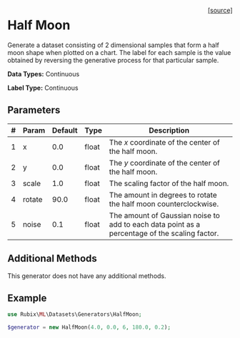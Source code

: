 <span style="float:right;"><a href="https://github.com/RubixML/RubixML/blob/master/src/Datasets/Generators/HalfMoon.php">[source]</a></span>

# Half Moon
Generate a dataset consisting of 2 dimensional samples that form a half moon shape when plotted on a chart. The label for each sample is the value obtained by reversing the generative process for that particular sample.

**Data Types:** Continuous

**Label Type:** Continuous

## Parameters
| # | Param | Default | Type | Description |
|---|---|---|---|---|
| 1 | x | 0.0 | float | The *x* coordinate of the center of the half moon. |
| 2 | y | 0.0 | float | The *y* coordinate of the center of the half moon. |
| 3 | scale | 1.0 | float | The scaling factor of the half moon. |
| 4 | rotate | 90.0 | float | The amount in degrees to rotate the half moon counterclockwise. |
| 5 | noise | 0.1 | float | The amount of Gaussian noise to add to each data point as a percentage of the scaling factor. |

## Additional Methods
This generator does not have any additional methods.

## Example
```php
use Rubix\ML\Datasets\Generators\HalfMoon;

$generator = new HalfMoon(4.0, 0.0, 6, 180.0, 0.2);
```